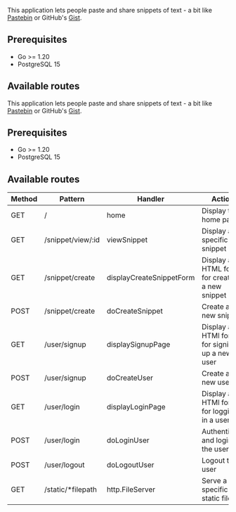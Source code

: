 This application lets people paste and share snippets of text - a bit like [Pastebin](https://pastebin.pl/) or
GitHub's [Gist](https://gist.github.com/).

## Prerequisites

- Go >= 1.20
- PostgreSQL 15

## Available routes

This application lets people paste and share snippets of text - a bit like [Pastebin](https://pastebin.pl/) or
GitHub's [Gist](https://gist.github.com/).

## Prerequisites

- Go >= 1.20
- PostgreSQL 15

## Available routes

| Method | Pattern           | Handler                  | Action                                         |
|--------|-------------------|--------------------------|------------------------------------------------|
| GET    | /                 | home                     | Display the home page                          |
| GET    | /snippet/view/:id | viewSnippet              | Display a specific snippet                     |
| GET    | /snippet/create   | displayCreateSnippetForm | Display a HTML form for creating a new snippet |
| POST   | /snippet/create   | doCreateSnippet          | Create a new snippet                           |
| GET    | /user/signup      | displaySignupPage        | Display a HTMl form for signing up a new user  |
| POST   | /user/signup      | doCreateUser             | Create a new user                              |
| GET    | /user/login       | displayLoginPage         | Display a HTMl form for logging in a user      |
| POST   | /user/login       | doLoginUser              | Authenticate and login the user                |
| POST   | /user/logout      | doLogoutUser             | Logout the user                                |
| GET    | /static/*filepath | http.FileServer          | Serve a specific static file                   |
